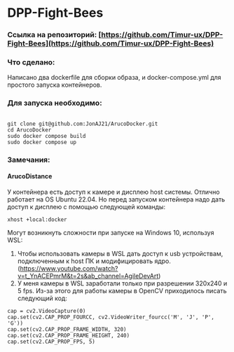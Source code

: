# DPP-Fight-Bees
###  Ссылка на репозиторий: [https://github.com/Timur-ux/DPP-Fight-Bees](https://github.com/Timur-ux/DPP-Fight-Bees)
### Что сделано:
Написано два dockerfile для сборки образа, и docker-compose.yml для простого запуска контейнеров.

### Для запуска необходимо:
```

git clone git@github.com:JonAJ21/ArucoDocker.git
cd ArucoDocker
sudo docker compose build
sudo docker compose up

```

### Замечания:
#### ArucoDistance
У контейнера есть доступ к камере и дисплею host системы.
Отлично работает на OS Ubuntu 22.04. Но перед запуском контейнера надо дать доступ к дисплею с помощью следующей команды:
```
xhost +local:docker
```
Могут возникнуть сложности при запуске на Windows 10, используя WSL: 
1. Чтобы использовать камеры в WSL дать доступ к usb устройствам, подключенным к host ПК и модифицировать ядро.
(https://www.youtube.com/watch?v=t_YnACEPmrM&t=2s&ab_channel=AgileDevArt)
2. У меня камеры в WSL заработали только при разрешении 320x240 и 5 fps. Из-за этого для работы камеры в OpenCV приходилось писать следующий код:
```
cap = cv2.VideoCapture(0)
cap.set(cv2.CAP_PROP_FOURCC, cv2.VideoWriter_fourcc('M', 'J', 'P', 'G'))
cap.set(cv2.CAP_PROP_FRAME_WIDTH, 320)
cap.set(cv2.CAP_PROP_FRAME_HEIGHT, 240)
cap.set(cv2.CAP_PROP_FPS, 5) 
```
